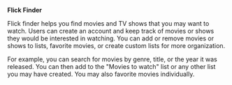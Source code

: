 **Flick Finder**

Flick finder helps you find movies and TV shows that you may want to watch.  Users can create an account and keep track of movies or shows they would be interested in watching.  You can add or remove movies or shows to lists, favorite movies, or create custom lists for more organization.

For example, you can search for movies by genre, title, or the year it was released.  You can then add to the "Movies to watch" list or any other list you may have created.  You may also favorite movies individually.